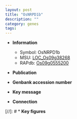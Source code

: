 ```yaml
---
layout: post
title: "OsNRPD1b"
description: ""
category: genes
tags: 
---
```


* **Information**  
    + Symbol: OsNRPD1b  
    + MSU: [LOC_Os09g38268](http://rice.uga.edu/cgi-bin/ORF_infopage.cgi?orf=LOC_Os09g38268)  
    + RAPdb: [Os09g0555200](http://rapdb.dna.affrc.go.jp/viewer/gbrowse_details/irgsp1?name=Os09g0555200)  

* **Publication**  

* **Genbank accession number**  

* **Key message**  

* **Connection**  

[//]: # * **Key figures**  


